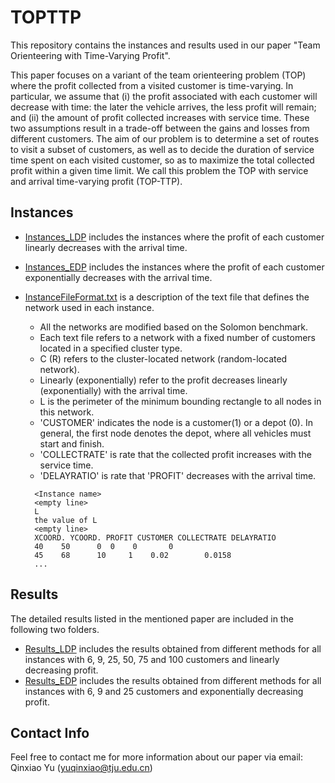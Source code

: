# TOPTTP

This repository contains the instances and results used in our paper "Team Orienteering with Time-Varying Profit".

This paper focuses on a variant of the team orienteering problem (TOP) where the profit collected from a visited customer is time-varying. 
In particular, we assume that (i) the profit associated with each customer will decrease with time: the later the vehicle arrives, the less profit will remain; and (ii) the amount of profit collected increases with service time. These two assumptions result in a trade-off between the gains and losses from different customers. The aim of our problem is to determine a set of routes to visit a subset of customers, as well as to decide the duration of service time spent on each visited customer, so as to maximize the total collected profit within a given time limit. We call this problem the TOP with service and arrival time-varying profit (TOP-TTP).

## Instances
- [Instances_LDP](./Instances_LDP) includes the instances where the profit of each customer linearly decreases with the arrival time.

- [Instances_EDP](./Instances_EDP) includes the instances where the profit of each customer exponentially decreases with the arrival time.

- [InstanceFileFormat.txt](./InstanceFileFormat.txt) is a description of the text file that defines the network used in each instance.
  - All the networks are modified based on the Solomon benchmark. 
  - Each text file refers to a network with a fixed number of customers located in a specified cluster type. 
  - C (R) refers to the cluster-located network (random-located network).
  - Linearly (exponentially) refer to the profit decreases linearly (exponentially) with the arrival time.
  - L is the perimeter of the minimum bounding rectangle to all nodes in this network.
  - 'CUSTOMER' indicates the node is a customer(1) or a depot (0). In general, the first node denotes the depot, where all vehicles must start and finish. 
  - 'COLLECTRATE' is rate that the collected profit increases with the service time.
  - 'DELAYRATIO' is rate that 'PROFIT' decreases with the arrival time.
  
  ```
    <Instance name>
    <empty line>
    L
    the value of L
    <empty line>
    XCOORD. YCOORD. PROFIT CUSTOMER COLLECTRATE DELAYRATIO
    40	  50	  0	 0	  0	      0	
    45	  68	  10	 1	  0.02	      0.0158	
    ...    
  ```

## Results 

The detailed results listed in the mentioned paper are included in the following two folders.
- [Results_LDP](./Results_LDP) includes the results obtained from different methods for all instances with 6, 9, 25, 50, 75 and 100 customers and linearly decreasing profit. 
- [Results_EDP](./Results_EDP) includes the results obtained from different methods for all instances with 6, 9 and 25 customers and exponentially decreasing profit. 

## Contact Info
Feel free to contact me for more information about our paper via email: Qinxiao Yu (yuqinxiao@tju.edu.cn)

